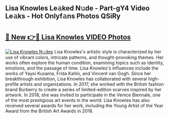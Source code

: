## Lisa Knowles Le𝚊ked N𝚞de - Part-gY4 Video Le𝚊ks - Hot Onlyf𝚊ns Photos QSiRy

# <h2><a href="http://ac20628.deff.icu/?id=Lisa+Knowles">🔗 New 👉🔴 Lisa Knowles VIDEO Photos</a></h2>

[![Lisa Knowles N𝚞des](https://i.imgur.com/rIISA9y.gif)](http://ac20628.deff.icu/?id=Lisa+Knowles)
Lisa Knowles's artistic style is characterized by her use of vibrant colors, intricate patterns, and thought-provoking themes. Her works often explore the human condition, examining topics such as identity, emotions, and the passage of time. Lisa Knowles's influences include the works of Yayoi Kusama, Frida Kahlo, and Vincent van Gogh. Since her breakthrough exhibition, Lisa Knowles has collaborated with several high-profile artists and organizations. In 2017, she worked with the British fashion brand Burberry to create a series of limited-edition scarves inspired by her artwork. In 2018, she was invited to participate in the Venice Biennale, one of the most prestigious art events in the world. Lisa Knowles has also received several awards for her work, including the Young Artist of the Year Award from the British Art Awards in 2016.
